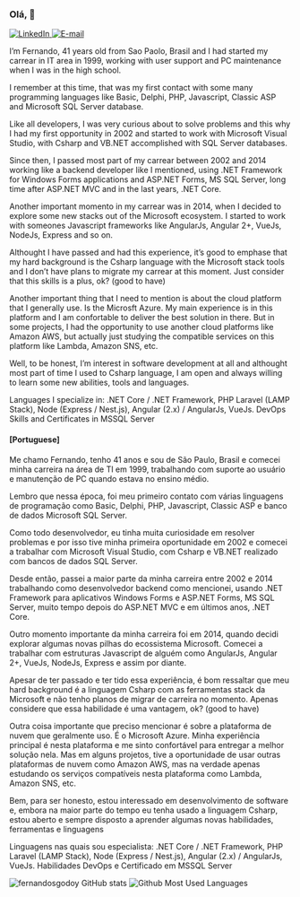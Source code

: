 ### Olá, 👋

<a href="https://bit.ly/2R83W6i" target="_blank">
<img src="https://img.shields.io/badge/-LinkedIn-blue?style=flat-square&logo=Linkedin&logoColor=white" alt="LinkedIn">
</a>

<a href="mailto:hireme2022@fsdeveloper.com.br" target="_blank">
<img src="https://img.shields.io/badge/-Gmail-c14438?style=flat-square&logo=Gmail&logoColor=white&link=mailto:luizfernando.itpro@gmail.com" alt="E-mail">
</a>

<p>
I’m Fernando, 41 years old from Sao Paolo, Brasil and I had started my carrear in IT area in 1999, working with user support and PC maintenance when I was in the high school.    
  
I remember at this time, that was my first contact with some many programming languages like Basic, Delphi, PHP, Javascript, Classic ASP and Microsoft SQL Server database.     
  
Like all developers, I was very curious about to solve problems and this why I had my first opportunity in 2002 and started to work with Microsoft Visual Studio, with Csharp and VB.NET accomplished with SQL Server databases.   
  
Since then, I passed most part of my carrear between 2002 and 2014 working like a backend developer like I mentioned, using .NET Framework for Windows Forms applications and ASP.NET Forms, MS SQL Server, long time after ASP.NET MVC and in the last years, .NET Core.    
  
Another important momento in my carrear was in 2014, when I decided to explore some new stacks out of the Microsoft ecosystem. I started to work with someones Javascript frameworks like AngularJs, Angular 2+, VueJs, NodeJs, Express and so on. 
  
Althought I have passed and had this experience, it’s good to emphase that my hard background is the Csharp language with the Microsoft stack tools and I don’t have plans to migrate my carrear at this moment. Just consider that this skills is a plus, ok?  (good to have)     
  
Another important thing that I need to mention is about the cloud platform that I generally use. Is the Microsft Azure. My main experience is in this platform and I am confortable to deliver the best solution in there. But in some projects, I had the opportunity to use another cloud platforms like Amazon AWS, but actually just studying the compatible services on this platform like Lambda, Amazon SNS, etc.     
  
Well, to be honest, I’m interest in software development at all and althought most part of time I used to Csharp language, I am open and always willing to learn some new abilities, tools and languages.

Languages I specialize in:
.NET Core / .NET Framework, PHP Laravel (LAMP Stack),
Node (Express / Nest.js), Angular (2.x) / AngularJs, VueJs.
DevOps Skills and Certificates in MSSQL Server
  
</p>

<p>

  #### [Portuguese]

Me chamo Fernando, tenho 41 anos e sou de São Paulo, Brasil e comecei minha carreira na área de TI em 1999, trabalhando com suporte ao usuário e manutenção de PC quando estava no ensino médio.      
  
Lembro que nessa época, foi meu primeiro contato com várias linguagens de programação como Basic, Delphi, PHP, Javascript, Classic ASP e banco de dados Microsoft SQL Server.      
  
Como todo desenvolvedor, eu tinha muita curiosidade em resolver problemas e por isso tive minha primeira oportunidade em 2002 e comecei a trabalhar com Microsoft Visual Studio, com Csharp e VB.NET realizado com bancos de dados SQL Server.     
  
Desde então, passei a maior parte da minha carreira entre 2002 e 2014 trabalhando como desenvolvedor backend como mencionei, usando .NET Framework para aplicativos Windows Forms e ASP.NET Forms, MS SQL Server, muito tempo depois do ASP.NET MVC e em últimos anos, .NET Core.      
  
Outro momento importante da minha carreira foi em 2014, quando decidi explorar algumas novas pilhas do ecossistema Microsoft. Comecei a trabalhar com estruturas Javascript de alguém como AngularJs, Angular 2+, VueJs, NodeJs, Express e assim por diante.   
  
Apesar de ter passado e ter tido essa experiência, é bom ressaltar que meu hard background é a linguagem Csharp com as ferramentas stack da Microsoft e não tenho planos de migrar de carreira no momento. Apenas considere que essa habilidade é uma vantagem, ok? (good to have)   
  
Outra coisa importante que preciso mencionar é sobre a plataforma de nuvem que geralmente uso. É o Microsoft Azure. Minha experiência principal é nesta plataforma e me sinto confortável para entregar a melhor solução nela. Mas em alguns projetos, tive a oportunidade de usar outras plataformas de nuvem como Amazon AWS, mas na verdade apenas estudando os serviços compatíveis nesta plataforma como Lambda, Amazon SNS, etc.       
  
Bem, para ser honesto, estou interessado em desenvolvimento de software e, embora na maior parte do tempo eu tenha usado a linguagem Csharp, estou aberto e sempre disposto a aprender algumas novas habilidades, ferramentas e linguagens

Linguagens nas quais sou especialista: 
.NET Core / .NET Framework, PHP Laravel (LAMP Stack),
Node (Express / Nest.js), Angular (2.x) / AngularJs, VueJs.
Habilidades DevOps e Certificado em MSSQL Server
  
</p>

![fernandosgodoy GitHub stats](https://github-readme-stats.vercel.app/api?username=fernandosgodoy&show_icons=true&count_private=true&theme=dark)
![Github Most Used Languages](https://github-readme-stats.vercel.app/api/top-langs/?username=fernandosgodoy&layout=compact&theme=dark)

<!--
**fernandosgodoy/fernandosgodoy** is a ✨ _special_ ✨ repository because its `README.md` (this file) appears on your GitHub profile.

Here are some ideas to get you started:

- 🔭 I’m currently working on ...
- 🌱 I’m currently learning ...
- 👯 I’m looking to collaborate on ...
- 🤔 I’m looking for help with ...
- 💬 Ask me about ...
- 📫 How to reach me: ...
- 😄 Pronouns: ...
- ⚡ Fun fact: ...
-->

